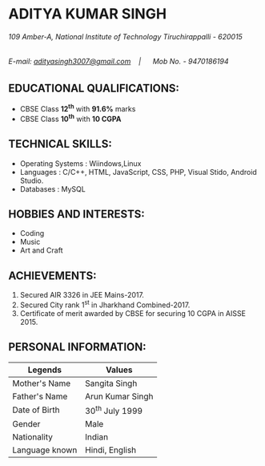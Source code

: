 # **ADITYA KUMAR SINGH**
###### 109 Amber-A, National Institute of Technology Tiruchirappalli - 620015
###### E-mail: adityasingh3007@gmail.com &nbsp;&nbsp;&nbsp;|&nbsp;&nbsp;&nbsp;&nbsp;&nbsp; Mob No. -  9470186194
## EDUCATIONAL QUALIFICATIONS:
* CBSE Class **12<sup>th</sup>** with **91.6%** marks 
* CBSE Class **10<sup>th</sup>** with **10 CGPA**
## TECHNICAL SKILLS:
* Operating Systems : Wiindows,Linux 
* Languages : C/C++, HTML, JavaScript, CSS, PHP, Visual Stido, Android Studio.
* Databases : MySQL 
## HOBBIES AND INTERESTS:
* Coding
* Music
* Art and Craft
## ACHIEVEMENTS:
 1. Secured AIR 3326 in JEE Mains-2017.
 2. Secured City rank 1<sup>st</sup> in Jharkhand Combined-2017.
 3. Certificate of merit awarded by CBSE for securing 10 CGPA in AISSE 2015.
## PERSONAL INFORMATION:
 Legends | Values
------------ | -------------
Mother's Name | Sangita Singh
Father's Name| Arun Kumar Singh
Date of Birth| 30<sup>th</sup> July 1999
Gender | Male
Nationality | Indian
Language known | Hindi, English
